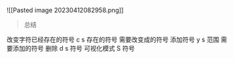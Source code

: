 ![[Pasted image 20230412082958.png]]

>总结

改变字符已经存在的符号 c s 存在的符号 
需要改变成的符号 添加符号 y s 范围 
需要添加的符号 删除 d s 符号 
可视化模式 S 符号
